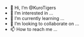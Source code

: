 - 👋 Hi, I’m @KuroTigers
- 👀 I’m interested in ...
- 🌱 I’m currently learning ...
- 💞️ I’m looking to collaborate on ...
- 📫 How to reach me ...


<!---
KuroTigers/KuroTigers is a ✨ special ✨ repository because its `README.md` (this file) appears on your GitHub profile.
You can click the Preview link to take a look at your changes.
--->
